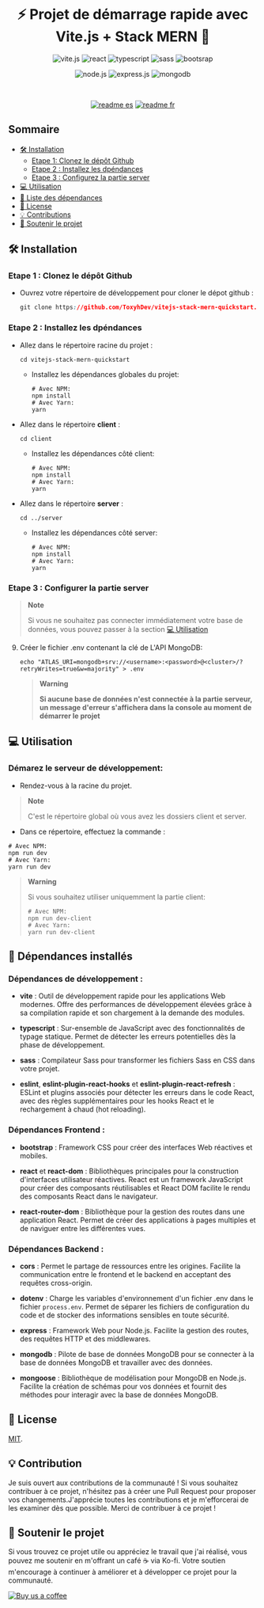 <h1 align="center">⚡ Projet de démarrage rapide avec Vite.js + Stack MERN 🌱</h1> 

<p align="center">
  <img src="https://img.shields.io/badge/vite-%23646CFF.svg?style=for-the-badge&logo=vite&logoColor=white" alt="vite.js">
  <img src="https://img.shields.io/badge/react-%2320232a.svg?style=for-the-badge&logo=react&logoColor=%2361DAFB" alt="react">
  <img src="https://img.shields.io/badge/typescript-%23007ACC.svg?style=for-the-badge&logo=typescript&logoColor=white" alt="typescript">
  <img src="https://img.shields.io/badge/SASS-hotpink.svg?style=for-the-badge&logo=SASS&logoColor=white" alt="sass">
  <img src="https://img.shields.io/badge/bootstrap-%238511FA.svg?style=for-the-badge&logo=bootstrap&logoColor=white" alt="bootsrap">
</p>
<p align="center">
  <img src="https://img.shields.io/badge/node.js-6DA55F?style=for-the-badge&logo=node.js&logoColor=white" alt="node.js">
  <img src="https://img.shields.io/badge/express.js-%23404d59.svg?style=for-the-badge&logo=express&logoColor=%2361DAFB" alt="express.js">
  <img src="https://img.shields.io/badge/MongoDB-%234ea94b.svg?style=for-the-badge&logo=mongodb&logoColor=white" alt="mongodb">
</p>
<br/>
<p align="center">
   <a href="/README.md"><img src="https://img.shields.io/badge/README-es-red" alt="readme es"></a>
   <a href="/README.fr.md"><img src="https://img.shields.io/badge/README-fr-blue" alt="readme fr"></a>
</p>


## Sommaire

- [🛠️ Installation](#%EF%B8%8F-installation)
  - [Etape 1: Clonez le dépôt Github](etape-1--clonez-le-d%C3%A9p%C3%B4t-github)
  - [Etape 2 : Installez les dpéndances](#etape-2--installez-les-dp%C3%A9ndances)
  - [Etape 3 : Configurez la partie server](#etape-3--configurer-la-partie-server)  
- [💻 Utilisation](#-utilisation)
- [🔩 Liste des dépendances](#-d%C3%A9pendances-install%C3%A9s)
- [🔑 License](#-license)
- [💡 Contributions](#-contribution)
- [💖 Soutenir le projet](#-soutenir-le-projet)

## 🛠️ Installation

### Etape 1 : Clonez le dépôt Github

- Ouvrez votre répertoire de développement pour cloner le dépot github :
   ```css
   git clone https://github.com/ToxyhDev/vitejs-stack-mern-quickstart.git
   ```

### Etape 2 : Installez les dpéndances

- Allez dans le répertoire racine du projet :
   ```shell
   cd vitejs-stack-mern-quickstart
   ```
  - Installez les dépendances globales du projet:

     ```shell
     # Avec NPM:
     npm install
     # Avec Yarn:
     yarn
     ```

- Allez dans le répertoire **client** :
   ```shell
   cd client
   ```
   - Installez les dépendances côté client:

     ```shell
     # Avec NPM:
     npm install
     # Avec Yarn:
     yarn
     ```

- Allez dans le répertoire **server** :
     ```shell
   cd ../server
   ```
   - Installez les dépendances côté server:
    
     ```shell
     # Avec NPM:
     npm install
     # Avec Yarn:
     yarn
     ```

### Etape 3 : Configurer la partie server
> **Note**
>
> Si vous ne souhaitez pas connecter immédiatement votre base de données, vous pouvez passer à la section [💻 Utilisation](#-utilisation)

9. Créer le fichier .env contenant la clé de L'API MongoDB:
   ```shell
   echo "ATLAS_URI=mongodb+srv://<username>:<password>@<cluster>/?retryWrites=true&w=majority" > .env
   ```
   > **Warning**
   > 
   > **Si aucune base de données n'est connectée à la partie serveur, un message d'erreur s'affichera dans la console au moment de démarrer le projet**

## 💻 Utilisation

 ### Démarez le serveur de développement:

- Rendez-vous à la racine du projet.
> **Note**
>
> C'est le répertoire global où vous avez les dossiers client et server.

- Dans ce répertoire, effectuez la commande :
```shell
# Avec NPM:
npm run dev
# Avec Yarn:
yarn run dev
```
> **Warning**
>
> Si vous souhaitez utiliser uniquemment la partie client:
>
> ```shell
> # Avec NPM:
> npm run dev-client
> # Avec Yarn:
> yarn run dev-client
> ```


## 🔩 Dépendances installés

### Dépendances de développement :

- **vite** : Outil de développement rapide pour les applications Web modernes. Offre des performances de développement élevées grâce à sa compilation rapide et son chargement à la demande des modules.

- **typescript** : Sur-ensemble de JavaScript avec des fonctionnalités de typage statique. Permet de détecter les erreurs potentielles dès la phase de développement.

- **sass** : Compilateur Sass pour transformer les fichiers Sass en CSS dans votre projet.

- **eslint**, **eslint-plugin-react-hooks** et **eslint-plugin-react-refresh** : ESLint et plugins associés pour détecter les erreurs dans le code React, avec des règles supplémentaires pour les hooks React et le rechargement à chaud (hot reloading).

### Dépendances Frontend :

- **bootstrap** : Framework CSS pour créer des interfaces Web réactives et mobiles.

- **react** et **react-dom** : Bibliothèques principales pour la construction d'interfaces utilisateur réactives. React est un framework JavaScript pour créer des composants réutilisables et React DOM facilite le rendu des composants React dans le navigateur.

- **react-router-dom** : Bibliothèque pour la gestion des routes dans une application React. Permet de créer des applications à pages multiples et de naviguer entre les différentes vues.

### Dépendances Backend :

- **cors** : Permet le partage de ressources entre les origines. Facilite la communication entre le frontend et le backend en acceptant des requêtes cross-origin.

- **dotenv** : Charge les variables d'environnement d'un fichier .env dans le fichier `process.env`. Permet de séparer les fichiers de configuration du code et de stocker des informations sensibles en toute sécurité.

- **express** : Framework Web pour Node.js. Facilite la gestion des routes, des requêtes HTTP et des middlewares.

- **mongodb** : Pilote de base de données MongoDB pour se connecter à la base de données MongoDB et travailler avec des données.

- **mongoose** : Bibliothèque de modélisation pour MongoDB en Node.js. Facilite la création de schémas pour vos données et fournit des méthodes pour interagir avec la base de données MongoDB.


## 🔑 License

[MIT](LICENSE).

## 💡 Contribution

Je suis ouvert aux contributions de la communauté ! Si vous souhaitez contribuer à ce projet, n'hésitez pas à créer une Pull Request pour proposer vos changements.J'apprécie toutes les contributions et je m'efforcerai de les examiner dès que possible. Merci de contribuer à ce projet !

## 💖 Soutenir le projet

Si vous trouvez ce projet utile ou appréciez le travail que j'ai réalisé, vous pouvez me soutenir en m'offrant un café ☕️ via Ko-fi. Votre soutien m'encourage à continuer à améliorer et à développer ce projet pour la communauté.

[![Buy us a coffee](https://img.shields.io/badge/Support%20us%20on-Ko--fi-FF5E5B?style=flat-square&logo=kofi&logoColor=white)](https://ko-fi.com/toxyhdev)
